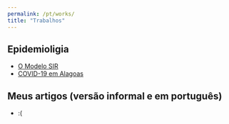 ```yaml
---
permalink: /pt/works/
title: "Trabalhos"
---
```


## Epidemioligia

* [O Modelo SIR](/pt/epidemiology/sir/)
* [COVID-19 em Alagoas](/pt/epidemiology/covid19al/)

## Meus artigos (versão informal e em português)

* :(

